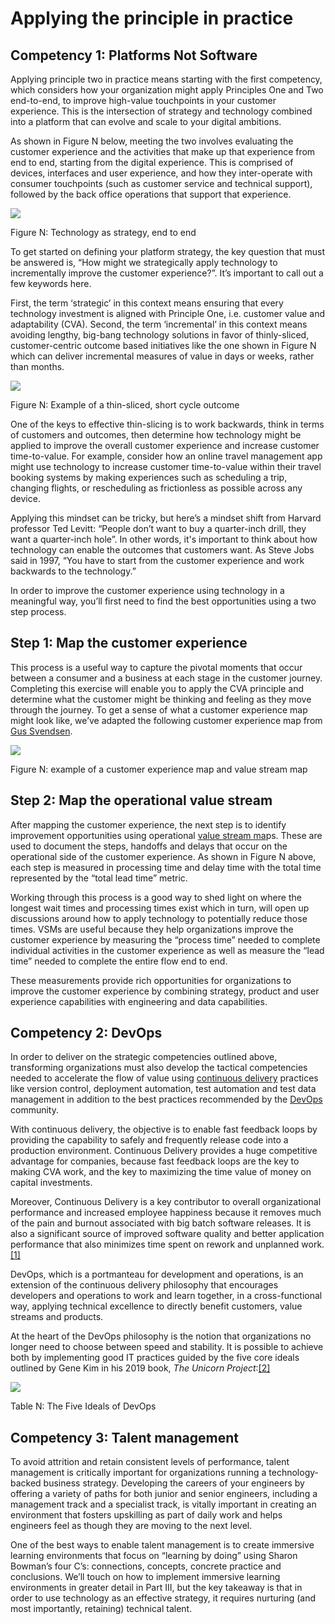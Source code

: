 # Applying the principle in practice

## Competency 1: Platforms Not Software

Applying principle two in practice means starting with the first competency, which considers how your organization might apply Principles One and Two end-to-end, to improve high-value touchpoints in your customer experience. This is the intersection of strategy and technology combined into a platform that can evolve and scale to your digital ambitions.

As shown in Figure N below, meeting the two involves evaluating the customer experience and the activities that make up that experience from end to end, starting from the digital experience. This is comprised of devices, interfaces and user experience, and how they inter-operate with consumer touchpoints \(such as customer service and technical support\), followed by the back office operations that support that experience.

![](../.gitbook/assets/0%20%283%29.png)

Figure N: Technology as strategy, end to end

To get started on defining your platform strategy, the key question that must be answered is, “How might we strategically apply technology to incrementally improve the customer experience?”. It’s important to call out a few keywords here.

First, the term ‘strategic’ in this context means ensuring that every technology investment is aligned with Principle One, i.e. customer value and adaptability \(CVA\). Second, the term ‘incremental’ in this context means avoiding lengthy, big-bang technology solutions in favor of thinly-sliced, customer-centric outcome based initiatives like the one shown in Figure N which can deliver incremental measures of value in days or weeks, rather than months.

![](../.gitbook/assets/1%20%282%29.png)

Figure N: Example of a thin-sliced, short cycle outcome

One of the keys to effective thin-slicing is to work backwards, think in terms of customers and outcomes, then determine how technology might be applied to improve the overall customer experience and increase customer time-to-value. For example, consider how an online travel management app might use technology to increase customer time-to-value within their travel booking systems by making experiences such as scheduling a trip, changing flights, or rescheduling as frictionless as possible across any device.

Applying this mindset can be tricky, but here’s a mindset shift from Harvard professor Ted Levitt: “People don’t want to buy a quarter-inch drill, they want a quarter-inch hole”. In other words, it's important to think about how technology can enable the outcomes that customers want. As Steve Jobs said in 1997, “You have to start from the customer experience and work backwards to the technology.”

In order to improve the customer experience using technology in a meaningful way, you’ll first need to find the best opportunities using a two step process.

## Step 1: Map the customer experience

This process is a useful way to capture the pivotal moments that occur between a consumer and a business at each stage in the customer journey. Completing this exercise will enable you to apply the CVA principle and determine what the customer might be thinking and feeling as they move through the journey. To get a sense of what a customer experience map might look like, we’ve adapted the following customer experience map from [Gus Svendsen](https://medium.com/@svencali).

![](../.gitbook/assets/2%20%281%29.png)

Figure N: example of a customer experience map and value stream map

## Step 2: Map the operational value stream

After mapping the customer experience, the next step is to identify improvement opportunities using operational [value stream ma](https://docs.google.com/document/d/1Bd9xRQQZfc-b9eTFUaAZQ7_KB7fiwk4MjWd5cErio_U/edit#)ps. These are used to document the steps, handoffs and delays that occur on the operational side of the customer experience. As shown in Figure N above, each step is measured in processing time and delay time with the total time represented by the “total lead time” metric.

Working through this process is a good way to shed light on where the longest wait times and processing times exist which in turn, will open up discussions around how to apply technology to potentially reduce those times. VSMs are useful because they help organizations improve the customer experience by measuring the “process time” needed to complete individual activities in the customer experience as well as measure the “lead time” needed to complete the entire flow end to end.

These measurements provide rich opportunities for organizations to improve the customer experience by combining strategy, product and user experience capabilities with engineering and data capabilities.

## Competency 2: DevOps

In order to deliver on the strategic competencies outlined above, transforming organizations must also develop the tactical competencies needed to accelerate the flow of value using [continuous delivery](https://docs.google.com/document/d/1Bd9xRQQZfc-b9eTFUaAZQ7_KB7fiwk4MjWd5cErio_U/edit#) practices like version control, deployment automation, test automation and test data management in addition to the best practices recommended by the [DevOps](https://docs.google.com/document/d/1Bd9xRQQZfc-b9eTFUaAZQ7_KB7fiwk4MjWd5cErio_U/edit#) community.

With continuous delivery, the objective is to enable fast feedback loops by providing the capability to safely and frequently release code into a production environment. Continuous Delivery provides a huge competitive advantage for companies, because fast feedback loops are the key to making CVA work, and the key to maximizing the time value of money on capital investments.

Moreover, Continuous Delivery is a key contributor to overall organizational performance and increased employee happiness because it removes much of the pain and burnout associated with big batch software releases. It is also a significant source of improved software quality and better application performance that also minimizes time spent on rework and unplanned work. [\[1\]]()

DevOps, which is a portmanteau for development and operations, is an extension of the continuous delivery philosophy that encourages developers and operations to work and learn together, in a cross-functional way, applying technical excellence to directly benefit customers, value streams and products.

At the heart of the DevOps philosophy is the notion that organizations no longer need to choose between speed and stability. It is possible to achieve both by implementing good IT practices guided by the five core ideals outlined by Gene Kim in his 2019 book, _The Unicorn Project_:[\[2\]]()

![](../.gitbook/assets/3%20%283%29.png)

Table N: The Five Ideals of DevOps

## Competency 3: Talent management

To avoid attrition and retain consistent levels of performance, talent management is critically important for organizations running a technology-backed business strategy. Developing the careers of your engineers by offering a variety of paths for both junior and senior engineers, including a management track and a specialist track, is vitally important in creating an environment that fosters upskilling as part of daily work and helps engineers feel as though they are moving to the next level.

One of the best ways to enable talent management is to create immersive learning environments that focus on “learning by doing” using Sharon Bowman’s four C’s: connections, concepts, concrete practice and conclusions. We’ll touch on how to implement immersive learning environments in greater detail in Part III, but the key takeaway is that in order to use technology as an effective strategy, it requires nurturing \(and most importantly, retaining\) technical talent.

